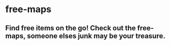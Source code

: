 # free-maps

## Find free items on the go! Check out the free-maps, someone elses junk may be your treasure.
